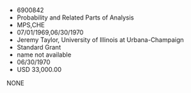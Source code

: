 * 6900842
* Probability and Related Parts of Analysis
* MPS,CHE
* 07/01/1969,06/30/1970
* Jeremy Taylor, University of Illinois at Urbana-Champaign
* Standard Grant
*   name not available
* 06/30/1970
* USD 33,000.00

NONE